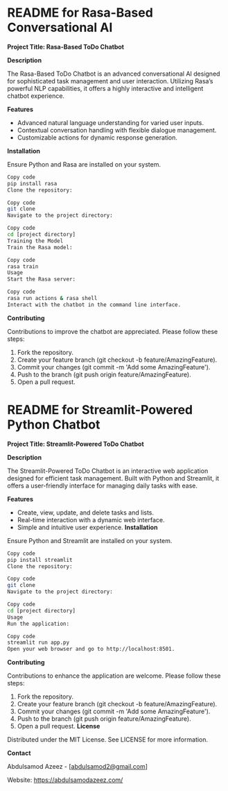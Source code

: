 # README for Rasa-Based Conversational AI

**Project Title: Rasa-Based ToDo Chatbot**

**Description**

The Rasa-Based ToDo Chatbot is an advanced conversational AI designed for sophisticated task management and user interaction. Utilizing Rasa’s powerful NLP capabilities, it offers a highly interactive and intelligent chatbot experience.

**Features**

- Advanced natural language understanding for varied user inputs.
- Contextual conversation handling with flexible dialogue management.
- Customizable actions for dynamic response generation.

**Installation**

Ensure Python and Rasa are installed on your system.

```bash
Copy code
pip install rasa
Clone the repository:
```

```bash
Copy code
git clone
Navigate to the project directory:
```
```bash
Copy code
cd [project directory]
Training the Model
Train the Rasa model:
```
```bash
Copy code
rasa train
Usage
Start the Rasa server:
```
```bash
Copy code
rasa run actions & rasa shell
Interact with the chatbot in the command line interface.
```
**Contributing**

Contributions to improve the chatbot are appreciated. Please follow these steps:

1. Fork the repository.
2. Create your feature branch (git checkout -b feature/AmazingFeature).
3. Commit your changes (git commit -m 'Add some AmazingFeature').
4. Push to the branch (git push origin feature/AmazingFeature).
5. Open a pull request.

# README for Streamlit-Powered Python Chatbot

**Project Title: Streamlit-Powered ToDo Chatbot**

**Description**

The Streamlit-Powered ToDo Chatbot is an interactive web application designed for efficient task management. Built with Python and Streamlit, it offers a user-friendly interface for managing daily tasks with ease.

**Features**

- Create, view, update, and delete tasks and lists.
- Real-time interaction with a dynamic web interface.
- Simple and intuitive user experience.
**Installation**
  
Ensure Python and Streamlit are installed on your system.

```bash
Copy code
pip install streamlit
Clone the repository:
```
```bash
Copy code
git clone 
Navigate to the project directory:
```
```bash
Copy code
cd [project directory]
Usage
Run the application:
```
```bash
Copy code
streamlit run app.py
Open your web browser and go to http://localhost:8501.
```
**Contributing**

Contributions to enhance the application are welcome. Please follow these steps:

1. Fork the repository.
2. Create your feature branch (git checkout -b feature/AmazingFeature).
3. Commit your changes (git commit -m 'Add some AmazingFeature').
4. Push to the branch (git push origin feature/AmazingFeature).
5. Open a pull request.
**License**
   
Distributed under the MIT License. See LICENSE for more information.

**Contact**

Abdulsamod Azeez - [abdulsamod2@gmail.com]

Website: https://abdulsamodazeez.com/
